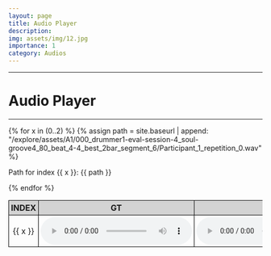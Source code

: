 ```yaml
---
layout: page
title: Audio Player 
description: 
img: assets/img/12.jpg
importance: 1
category: Audios
---
```

   
   
   ----

   # Audio Player 

   ----

<style>
table {
  border-collapse: collapse;
  width: 100%;
}

th, td {
  border: 1px solid black;
  padding: 4px;
  text-align: center;
  width: 10%;
}

th {
  background-color: lightgray;
}
</style>

<table>
  <thead>
    <tr>
      <th>INDEX</th>
      <th>GT</th>
      <th>IH</th>
      <th>IHS</th>
      <th>IH (Mix)</th>
      <th>IHS (Mix)</th>
    </tr>
  </thead>
  <tbody>
    {% for x in (0..2) %}
{% assign path = site.baseurl | append: "/explore/assets/A1/000_drummer1-eval-session-4_soul-groove4_80_beat_4-4_best_2bar_segment_6/Participant_1_repetition_0.wav" %}
<p>Path for index {{ x }}: {{ path }}</p>
<tr>
  <td>{{ x }}</td>
  <td><audio controls><source src="/explore/assets/A1/000_drummer1-eval-session-4_soul-groove4_80_beat_4-4_best_2bar_segment_6/Participant_1_repetition_0.wav"></audio></td>
  <td><audio controls><source src="/explore/assets/A1/000_drummer1-eval-session-4_soul-groove4_80_beat_4-4_best_2bar_segment_6/Participant_1_repetition_0.wav"></audio></td>
  <td><audio controls><source src="/explore/assets/A1/000_drummer1-eval-session-4_soul-groove4_80_beat_4-4_best_2bar_segment_6/Participant_1_repetition_0.wav"></audio></td>
  <td><audio controls><source src="/explore/assets/A1/000_drummer1-eval-session-4_soul-groove4_80_beat_4-4_best_2bar_segment_6/Participant_1_repetition_0.wav"></audio></td>
  <td><audio controls><source src="/explore/assets/A1/000_drummer1-eval-session-4_soul-groove4_80_beat_4-4_best_2bar_segment_6/Participant_1_repetition_0.wav"></audio></td>
</tr>
{% endfor %}
  </tbody>
</table>
